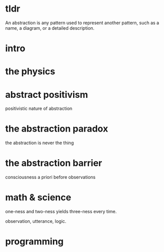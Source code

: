 # tldr

An abstraction is any pattern used to represent another pattern, such as a name, a diagram, or a detailed description. 


# intro



# the physics

# abstract positivism

positivistic nature of abstraction

# the abstraction paradox

the abstraction is never the thing

# the abstraction barrier

consciousness
a priori
before observations

# math & science

one-ness and two-ness yields three-ness every time.

observation, utterance, logic.

# programming

